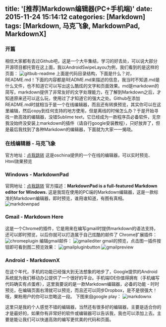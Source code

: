 title: '[推荐]Markdown编辑器(PC+手机端)'
date: 2015-11-24 15:14:12
categories: [Markdown]
tags: [Markdown, 马克飞象, MarkdownPad, MarkdownX]
---
### 开篇
相信大家都有去过Github吧，这是一个大牛集结，学习的好去处，可以说大部分开源项目都托管在这上面，我以AndroidSwipeLayou为例，我们看到的是这样的页面：
![gitbub-readme](http://7xod2d.com1.z0.glb.clouddn.com/github-readme.png)
上面是代码目录结构，下面是什么？对，README.md！下面的内容都是README.md来描述的信息，我当时不知道.md是什么文件，也不知道它可以写出这么酷炫的文字和页面效果。md是markdown的简写，markdown提供了非常友好的文字处理能力，在了解到Markdown之后，才知道原来还可以这么玩，使用过了才知道它的强大之处。Github在添加README.md时就相当于是一个在线编辑器，而且还有转换预览，其实你可以在这里编辑，然后copy到任何支持的地方使用，但是离线的时候怎么办？于是开始寻找一款高效的编辑器，没错Sublime text，它已经成为一款程序员必备软件，无奈我没始终没安装上markdown的插件（请自行google安装教程），只好放弃了，但是最后我找到了各种Markdown的编辑器，下面就为大家一一揭晓。

### 在线编辑器 - 马克飞象
官方地址：[点我跳转](http://tool.oschina.net/markdown/)
这是oschina提供的一个在线的编辑器，可以实时预览、Html效果预览

<!-- more -->

### Windows - MarkdownPad
官网地址：[点我跳转](http://markdownpad.com/)
官方描述：**MarkdownPad is a full-featured Markdown editor for Windows.**
这是我现在使用的PC端的Markdown编辑器，这是一款标准的Markdown编辑器，即时预览，谁用谁知道，有图有真相。
![markdownpad](http://7xod2d.com1.z0.glb.clouddn.com/markdownpad.png)

### Gmail - Markdown Here
这是一个Chrome的插件，它是用来在编写gmail时提供markdown的语法支持，还可以即时预览，以后你就可以打造属于自己炫酷的邮件了
Chrome扩展插件：
![chromeplugin](http://7xod2d.com1.z0.glb.clouddn.com/emial-plugin1.png)
编辑gmail邮件：
![gmailediter](http://7xod2d.com1.z0.glb.clouddn.com/email-before.png)
gmail的预览，点击图一插件按钮即可看到图二预览效果：
![gmailpluginbutton](http://7xod2d.com1.z0.glb.clouddn.com/email-plugin.png)
![gmailpreview](http://7xod2d.com1.z0.glb.clouddn.com/email-convert.png)

### Android - MarkdownX
在这个年代，手机的功能已经强大到无法想象的地步了，Google提供的Android系统就为我们移动办公提供了一个很好的平台。手机端IDE你值得拥有（手机编写代码确实有点蛋疼），这里我要说的是一款Markdown编辑器，必备的功能 - 时时预览，在编辑页面右滑就可以预览，而且还可以同步Dropbox，是不是很强大！哦，果粉用户的你可以忽略这一段。
下图来自google play：
![markdownx](http://7xod2d.com1.z0.glb.clouddn.com/markdownx.png)

这里只是我的个人感觉不错的编辑器，当然还有很多好的编辑器，主要是适合你的才是最好的，如果你有非常好的软件或编辑器可以告诉我，我也可以添加上去。主要是能让我们可以快速高效的编写更优美的代码和页面。